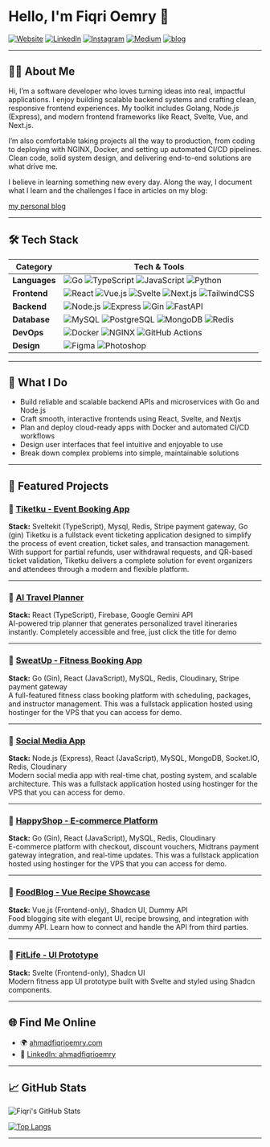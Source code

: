 # Hello, I'm Fiqri Oemry 👋

[![Website](https://img.shields.io/badge/Website-ahmadfiqrioemry.com-blue?style=flat-square&logo=google-chrome&logoColor=white)](https://ahmadfiqrioemry.com)
[![LinkedIn](https://img.shields.io/badge/LinkedIn-ahmadfiqrioemry-blue?style=flat-square&logo=linkedin&logoColor=white)](https://linkedin.com/in/ahmadfiqrioemry)
[![Instagram](https://img.shields.io/badge/Instagram-@oemryfiqri-E4405F?style=flat-square&logo=instagram&logoColor=white)](https://instagram.com/oemryfiqri)
[![Medium](https://img.shields.io/badge/Medium-@foemry-000000?style=flat-square&logo=medium&logoColor=white)](https://medium.com/@foemry)
[![blog](https://img.shields.io/badge/blog-ahmadfiqrioemry.com-blue?style=flat-square&logo=google-chrome&logoColor=green)](https://blogprogramming.ahmadfiqrioemry.com)

---

## 👨‍💻 About Me

Hi, I’m a software developer who loves turning ideas into real, impactful applications. I enjoy building scalable backend systems and crafting clean, responsive frontend experiences. My toolkit includes Golang, Node.js (Express), and modern frontend frameworks like React, Svelte, Vue, and Next.js.

I’m also comfortable taking projects all the way to production, from coding to deploying with NGINX, Docker, and setting up automated CI/CD pipelines. Clean code, solid system design, and delivering end-to-end solutions are what drive me.

I believe in learning something new every day. Along the way, I document what I learn and the challenges I face in articles on my blog:

[my personal blog](https://blogprogramming.ahmadfiqrioemry.com)


---
## 🛠️ Tech Stack

| Category     | Tech & Tools |
|--------------|--------------|
| **Languages** | ![Go](https://img.shields.io/badge/Go-00ADD8?style=flat&logo=go&logoColor=white) ![TypeScript](https://img.shields.io/badge/TypeScript-3178C6?style=flat&logo=typescript&logoColor=white) ![JavaScript](https://img.shields.io/badge/JavaScript-F7DF1E?style=flat&logo=javascript&logoColor=black) ![Python](https://img.shields.io/badge/Python-3776AB?style=flat&logo=python&logoColor=white) |
| **Frontend** | ![React](https://img.shields.io/badge/React-20232a?style=flat&logo=react&logoColor=61DAFB) ![Vue.js](https://img.shields.io/badge/Vue-35495E?style=flat&logo=vue.js&logoColor=4FC08D) ![Svelte](https://img.shields.io/badge/Svelte-FF3E00?style=flat&logo=svelte&logoColor=white) ![Next.js](https://img.shields.io/badge/Next.js-000000?style=flat&logo=next.js&logoColor=white) ![TailwindCSS](https://img.shields.io/badge/TailwindCSS-38B2AC?style=flat&logo=tailwind-css&logoColor=white) |
| **Backend**  | ![Node.js](https://img.shields.io/badge/Node.js-339933?style=flat&logo=nodedotjs&logoColor=white) ![Express](https://img.shields.io/badge/Express.js-404D59?style=flat&logo=express&logoColor=white) ![Gin](https://img.shields.io/badge/Gin-Golang-00ADD8?style=flat&logo=go&logoColor=white) ![FastAPI](https://img.shields.io/badge/FastAPI-009688?style=flat&logo=fastapi&logoColor=white) |
| **Database** | ![MySQL](https://img.shields.io/badge/MySQL-005C84?style=flat&logo=mysql&logoColor=white) ![PostgreSQL](https://img.shields.io/badge/PostgreSQL-4169E1?style=flat&logo=postgresql&logoColor=white) ![MongoDB](https://img.shields.io/badge/MongoDB-47A248?style=flat&logo=mongodb&logoColor=white) ![Redis](https://img.shields.io/badge/Redis-DC382D?style=flat&logo=redis&logoColor=white) |
| **DevOps**   | ![Docker](https://img.shields.io/badge/Docker-2496ED?style=flat&logo=docker&logoColor=white) ![NGINX](https://img.shields.io/badge/Nginx-009639?style=flat&logo=nginx&logoColor=white) ![GitHub Actions](https://img.shields.io/badge/GitHub_Actions-2088FF?style=flat&logo=github-actions&logoColor=white) |
| **Design**   | ![Figma](https://img.shields.io/badge/Figma-F24E1E?style=flat&logo=figma&logoColor=white) ![Photoshop](https://img.shields.io/badge/Photoshop-31A8FF?style=flat&logo=adobe-photoshop&logoColor=white) |

---

## 🚀 What I Do

- Build reliable and scalable backend APIs and microservices with Go and Node.js
- Craft smooth, interactive frontends using React, Svelte, and Nextjs
- Plan and deploy cloud-ready apps with Docker and automated CI/CD workflows
- Design user interfaces that feel intuitive and enjoyable to use
- Break down complex problems into simple, maintainable solutions
---

## 💼 Featured Projects

### 🔹 [Tiketku - Event Booking App](https://tiketku.ahmadfiqrioemry.com)  
**Stack:** Sveltekit (TypeScript), Mysql, Redis, Stripe payment gateway, Go (gin)
Tiketku is a fullstack event ticketing application designed to simplify the process of event creation, ticket sales, and transaction management. With support for partial refunds, user withdrawal requests, and QR-based ticket validation, Tiketku delivers a complete solution for event organizers and attendees through a modern and flexible platform.

---

### 🔹 [AI Travel Planner](https://aitravelplanner.ahmadfiqrioemry.com)  
**Stack:** React (TypeScript), Firebase, Google Gemini API  
AI-powered trip planner that generates personalized travel itineraries instantly. Completely accessible and free, just click the title for demo

---

### 🔹 [SweatUp - Fitness Booking App](https://sweatup.ahmadfiqrioemry.com)  
**Stack:** Go (Gin), React (JavaScript), MySQL, Redis, Cloudinary, Stripe payment gateway  
A full-featured fitness class booking platform with scheduling, packages, and instructor management. This was a fullstack application hosted using hostinger for the VPS that you can access for demo.

---

### 🔹 [Social Media App](https://socialmedia.ahmadfiqrioemry.com)  
**Stack:** Node.js (Express), React (JavaScript), MySQL, MongoDB, Socket.IO, Redis, Cloudinary  
Modern social media app with real-time chat, posting system, and scalable architecture. This was a fullstack application hosted using hostinger for the VPS that you can access for demo.

---

### 🔹 [HappyShop - E-commerce Platform](https://happyshop.ahmadfiqrioemry.com)  
**Stack:** Go (Gin), React (JavaScript), MySQL, Redis, Cloudinary  
E-commerce platform with checkout, discount vouchers, Midtrans payment gateway integration, and real-time updates. This was a fullstack application hosted using hostinger for the VPS that you can access for demo.

---

### 🔹 [FoodBlog - Vue Recipe Showcase](https://foodblog.ahmadfiqrioemry.com)  
**Stack:** Vue.js (Frontend-only), Shadcn UI, Dummy API  
Food blogging site with elegant UI, recipe browsing, and integration with dummy API. Learn how to connect and handle the API from third parties.

---

### 🔹 [FitLife - UI Prototype](https://fitlife.ahmadfiqrioemry.com)  
**Stack:** Svelte (Frontend-only), Shadcn UI  
Modern fitness app UI prototype built with Svelte and styled using Shadcn components.

---

## 🌐 Find Me Online

- 🌍 [ahmadfiqrioemry.com](https://ahmadfiqrioemry.com)  
- 💼 [LinkedIn: ahmadfiqrioemry](https://linkedin.com/in/ahmadfiqrioemry)

---

## 📈 GitHub Stats

![Fiqri's GitHub Stats](https://github-readme-stats.vercel.app/api?username=fiqrioemry&show_icons=true&theme=radical)

[![Top Langs](https://github-readme-stats.vercel.app/api/top-langs/?username=fiqrioemry&layout=compact&theme=radical)](https://github-readme-stats.vercel.app/api/top-langs/?username=fiqrioemry&layout=compact&theme=radical)

---

<!-- Let's connect and build something amazing! -->
